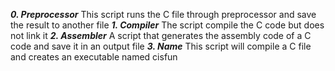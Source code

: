 ***0. Preprocessor***
This script runs the C file through preprocessor and save the result to another file
***1. Compiler***
The script compile the C code but does not link it
***2. Assembler***
A script that generates the assembly code of a C code and save it in an output file
***3. Name***
This script will compile a C file and creates an executable named cisfun
